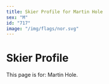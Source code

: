 ```yaml
---
title: Skier Profile for Martin Hole
sex: "M"
id: "717"
image: "/img/flags/nor.svg" 
---
```


# Skier Profile

This page is for: Martin Hole.
    